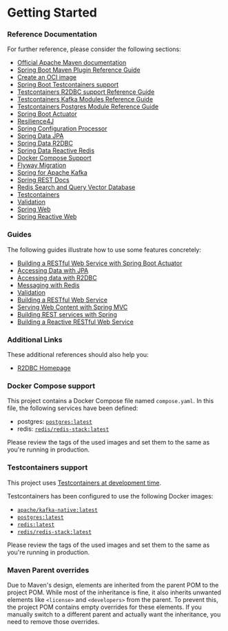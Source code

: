 # Getting Started

### Reference Documentation

For further reference, please consider the following sections:

* [Official Apache Maven documentation](https://maven.apache.org/guides/index.html)
* [Spring Boot Maven Plugin Reference Guide](https://docs.spring.io/spring-boot/3.5.0/maven-plugin)
* [Create an OCI image](https://docs.spring.io/spring-boot/3.5.0/maven-plugin/build-image.html)
* [Spring Boot Testcontainers support](https://docs.spring.io/spring-boot/3.5.0/reference/testing/testcontainers.html#testing.testcontainers)
* [Testcontainers R2DBC support Reference Guide](https://java.testcontainers.org/modules/databases/r2dbc/)
* [Testcontainers Kafka Modules Reference Guide](https://java.testcontainers.org/modules/kafka/)
* [Testcontainers Postgres Module Reference Guide](https://java.testcontainers.org/modules/databases/postgres/)
* [Spring Boot Actuator](https://docs.spring.io/spring-boot/3.5.0/reference/actuator/index.html)
* [Resilience4J](https://docs.spring.io/spring-cloud-circuitbreaker/reference/spring-cloud-circuitbreaker-resilience4j.html)
* [Spring Configuration Processor](https://docs.spring.io/spring-boot/3.5.0/specification/configuration-metadata/annotation-processor.html)
* [Spring Data JPA](https://docs.spring.io/spring-boot/3.5.0/reference/data/sql.html#data.sql.jpa-and-spring-data)
* [Spring Data R2DBC](https://docs.spring.io/spring-boot/3.5.0/reference/data/sql.html#data.sql.r2dbc)
* [Spring Data Reactive Redis](https://docs.spring.io/spring-boot/3.5.0/reference/data/nosql.html#data.nosql.redis)
* [Docker Compose Support](https://docs.spring.io/spring-boot/3.5.0/reference/features/dev-services.html#features.dev-services.docker-compose)
* [Flyway Migration](https://docs.spring.io/spring-boot/3.5.0/how-to/data-initialization.html#howto.data-initialization.migration-tool.flyway)
* [Spring for Apache Kafka](https://docs.spring.io/spring-boot/3.5.0/reference/messaging/kafka.html)
* [Spring REST Docs](https://docs.spring.io/spring-restdocs/docs/current/reference/htmlsingle/)
* [Redis Search and Query Vector Database](https://docs.spring.io/spring-ai/reference/api/vectordbs/redis.html)
* [Testcontainers](https://java.testcontainers.org/)
* [Validation](https://docs.spring.io/spring-boot/3.5.0/reference/io/validation.html)
* [Spring Web](https://docs.spring.io/spring-boot/3.5.0/reference/web/servlet.html)
* [Spring Reactive Web](https://docs.spring.io/spring-boot/3.5.0/reference/web/reactive.html)

### Guides

The following guides illustrate how to use some features concretely:

* [Building a RESTful Web Service with Spring Boot Actuator](https://spring.io/guides/gs/actuator-service/)
* [Accessing Data with JPA](https://spring.io/guides/gs/accessing-data-jpa/)
* [Accessing data with R2DBC](https://spring.io/guides/gs/accessing-data-r2dbc/)
* [Messaging with Redis](https://spring.io/guides/gs/messaging-redis/)
* [Validation](https://spring.io/guides/gs/validating-form-input/)
* [Building a RESTful Web Service](https://spring.io/guides/gs/rest-service/)
* [Serving Web Content with Spring MVC](https://spring.io/guides/gs/serving-web-content/)
* [Building REST services with Spring](https://spring.io/guides/tutorials/rest/)
* [Building a Reactive RESTful Web Service](https://spring.io/guides/gs/reactive-rest-service/)

### Additional Links

These additional references should also help you:

* [R2DBC Homepage](https://r2dbc.io)

### Docker Compose support

This project contains a Docker Compose file named `compose.yaml`.
In this file, the following services have been defined:

* postgres: [`postgres:latest`](https://hub.docker.com/_/postgres)
* redis: [`redis/redis-stack:latest`](https://hub.docker.com/r/redis/redis-stack)

Please review the tags of the used images and set them to the same as you're running in production.

### Testcontainers support

This project
uses [Testcontainers at development time](https://docs.spring.io/spring-boot/3.5.0/reference/features/dev-services.html#features.dev-services.testcontainers).

Testcontainers has been configured to use the following Docker images:

* [`apache/kafka-native:latest`](https://hub.docker.com/r/apache/kafka-native)
* [`postgres:latest`](https://hub.docker.com/_/postgres)
* [`redis:latest`](https://hub.docker.com/_/redis)
* [`redis/redis-stack:latest`](https://hub.docker.com/r/redis/redis-stack)

Please review the tags of the used images and set them to the same as you're running in production.

### Maven Parent overrides

Due to Maven's design, elements are inherited from the parent POM to the project POM.
While most of the inheritance is fine, it also inherits unwanted elements like `<license>` and `<developers>` from the
parent.
To prevent this, the project POM contains empty overrides for these elements.
If you manually switch to a different parent and actually want the inheritance, you need to remove those overrides.

